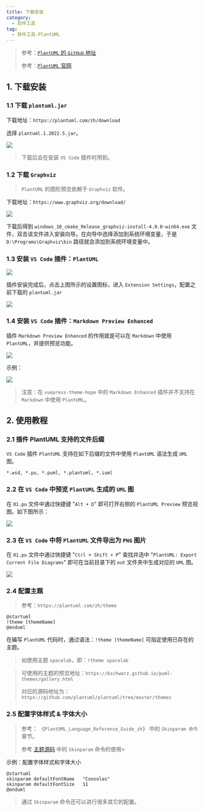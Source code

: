```yaml
---
title: 下载安装
category: 
  - 软件工具
tag:
  - 软件工具-PlantUML
---
```


> 参考：[`PlantUML` 的 `GitHub` 地址](https://github.com/plantuml/plantuml)
> 
> 参考：[`PlantUML` 官网](https://plantuml.com/zh/)

## 1. 下载安装

### 1.1 下载 `plantuml.jar`

下载地址：`https://plantuml.com/zh/download`

选择 `plantuml.1.2022.5.jar`。

![](./images/install/01.png)

> 下载后会在安装 `VS Code` 插件时用到。

### 1.2 下载 `Graphviz`

> `PlantUML` 的图形预览依赖于 `Graphviz` 软件。

下载地址：`https://www.graphviz.org/download/`

![](./images/install/02.png)

下载后得到 `windows_10_cmake_Release_graphviz-install-4.0.0-win64.exe` 文件，双击该文件进入安装向导。在向导中选择添加到系统环境变量，于是 `D:\Programs\Graphviz\bin` 路径就会添加到系统环境变量中。

### 1.3 安装 `VS Code` 插件：`PlantUML`

![](./images/install/03.png)

插件安装完成后，点击上图所示的设置图标，进入 `Extension Settings`，配置之前下载的 `plantuml.jar`

![](./images/install/04.png)

### 1.4 安装 `VS Code` 插件：`Markdown Preview Enhanced`

插件 `Markdown Preview Enhanced` 的作用就是可以在 `Markdown` 中使用 `PlantUML`，并提供预览功能。

![](./images/install/05.png)

示例：

![](./images/install/06.png)

> 注意：在 `vuepress-theme-hope` 中的 `Markdown Enhanced` 插件并不支持在 `Markdown` 中使用 `PlantUML`。

## 2. 使用教程

### 2.1 插件 PlantUML 支持的文件后缀

`VS Code` 插件 `PlantUML` 支持在如下后缀的文件中使用 `PlantUML` 语法生成 `UML` 图。

```:no-line-numbers
*.wsd, *.pu, *.puml, *.plantuml, *.iuml
```

### 2.2 在 `VS Code` 中预览 `PlantUML` 生成的 `UML` 图

在 `01.pu` 文件中通过快捷键 "`Alt + D`" 即可打开右侧的 `PlantUML Preview` 预览视图。如下图所示：

![](./images/install/07.png)

### 2.3 在 `VS Code` 中将 `PlantUML` 文件导出为 `PNG` 图片

在 `01.pu` 文件中通过快捷键 "`Ctrl + Shift + P`" 查找并选中 "`PlantUML: Export Current File Diagrams`" 即可在当前目录下的 `out` 文件夹中生成对应的 `UML` 图。

![](./images/install/08.png)

### 2.4 配置主题

> 参考：`https://plantuml.com/zh/theme`

```:no-line-numbers
@startuml
!theme [themeName]
@enduml
```

在编写 `PlantUML` 代码时，通过语法：`!theme [themeName]` 可指定使用已存在的主题。

> 如使用主题 `spacelab`，即：`!theme spacelab`

> 可使用的主题的预览地址：`https://bschwarz.github.io/puml-themes/gallery.html`
> 
> 对应的源码地址为：`https://github.com/plantuml/plantuml/tree/master/themes`

### 2.5 配置字体样式 & 字体大小

> 参考： 《`PlantUML_Language_Reference_Guide_zh`》 中的 `Skinparam 命令` 章节。
> 
> 参考 [主题源码](https://github.com/plantuml/plantuml/tree/master/themes) 中的 `Skinparam` 命令的使用>

示例：配置字体样式和字体大小

```:no-line-numbers
@startuml
skinparam defaultFontName   "Consolas"
skinparam defaultFontSize   11
@enduml
```

> 通过 `Skinparam` 命令还可以进行很多其它的配置。